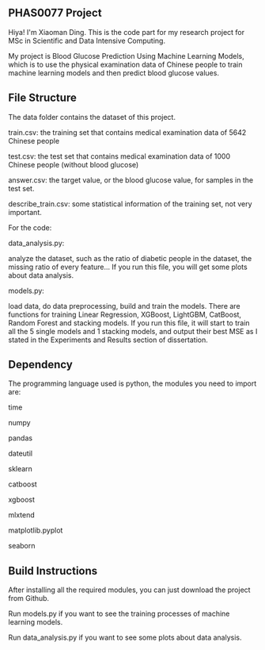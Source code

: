 PHAS0077 Project
------------------

Hiya! I'm Xiaoman Ding. This is the code part for my research project for MSc in Scientific and Data Intensive Computing. 

My project is Blood Glucose Prediction Using Machine Learning Models, which is to use the physical examination data of Chinese people to train machine learning models and then predict blood glucose values.


File Structure
--------------
The data folder contains the dataset of this project.

train.csv:          the training set that contains medical examination data of 5642 Chinese people

test.csv:           the test set that contains medical examination data of 1000 Chinese people (without blood glucose)

answer.csv:         the target value, or the blood glucose value, for samples in the test set.

describe_train.csv: some statistical information of the training set, not very important.


For the code:

data_analysis.py:

analyze the dataset, such as the ratio of diabetic people in the dataset, the missing ratio of every feature... If you run this file, you will get some plots about data analysis.

models.py:

load data, do data preprocessing, build and train the models. There are functions for training Linear Regression, XGBoost, LightGBM, CatBoost, Random Forest and stacking models. If you run this file, it will start to train all the 5 single models and 1 stacking models, and output their best MSE as I stated in the Experiments and Results section of dissertation.


Dependency
----------
The programming language used is python, the modules you need to import are:

time

numpy

pandas

dateutil

sklearn

catboost

xgboost

mlxtend

matplotlib.pyplot

seaborn


Build Instructions
------------------
After installing all the required modules, you can just download the project from Github.

Run models.py if you want to see the training processes of machine learning models.

Run data_analysis.py if you want to see some plots about data analysis.
